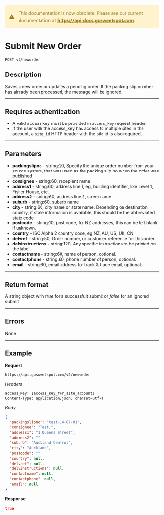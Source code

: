 [![](../obsolete-banner.png)](https://api-docs.gosweetspot.com/)

# Submit New Order

    POST v2/neworder

## Description
Saves a new order or updates a pending order. If the packing slip number has already been processed, the message will be ignored.

***

## Requires authentication
* A valid access key must be provided in `access_key` request header.
* If the user with the access_key has access to multiple sites in the account, a `site_id` HTTP header with the site id is also required.

***

## Parameters
- **packingslipno** - string:20, Specify the unique order number from your source system, that was used as the packing slip no when the order was published
- **consignee** - string:60, recepient name
- **address1** - string:60, address line 1, eg, building identifier, like Level 1, Fisher House, etc.
- **address2** - string:60, address line 2, street name
- **suburb** - string:60, suburb name
- **city** - string:60, city name or state name. Depending on destination country, if state information is available, this should be the abbreviated state code
- **postcode** - string:10, post code, for NZ addresses, this can be left blank if unknown.
- **country** - ISO Alpha 2 country code, eg NZ, AU, US, UK, CN
- **delvref** - string:50, Order number, or customer reference for this order. 
- **delvinstructions** - string:120, Any specific instructions to be printed on the label.
- **contactname** - string:60, name of person, optional.
- **contactphone** - string:60, phone number of person, optional.
- **email** - string:60, email address for track & trace email, optional.

***

## Return format
A string object with *true* for a successfult submit or *false* for an ignored submit

***

## Errors
None

***

## Example
**Request**

    https://api.gosweetspot.com/v2/neworder

*Headers*

    access_key: [access_key_for_site_account]
    Content-Type: application/json; charset=utf-8

    

*Body*
``` json
{
  "packingslipno": "test-14-07-01",
  "consignee": "Test,",
  "address1": "1 Queens Street",
  "address2": "",
  "suburb": "Auckland Centrol",
  "city": "Auckland",
  "postcode": "",
  "country": null,
  "delvref": null,
  "delvinstructions": null,
  "contactname": null,
  "contactphone": null,
  "email": null
}
```


**Response** 
``` json
true
```

